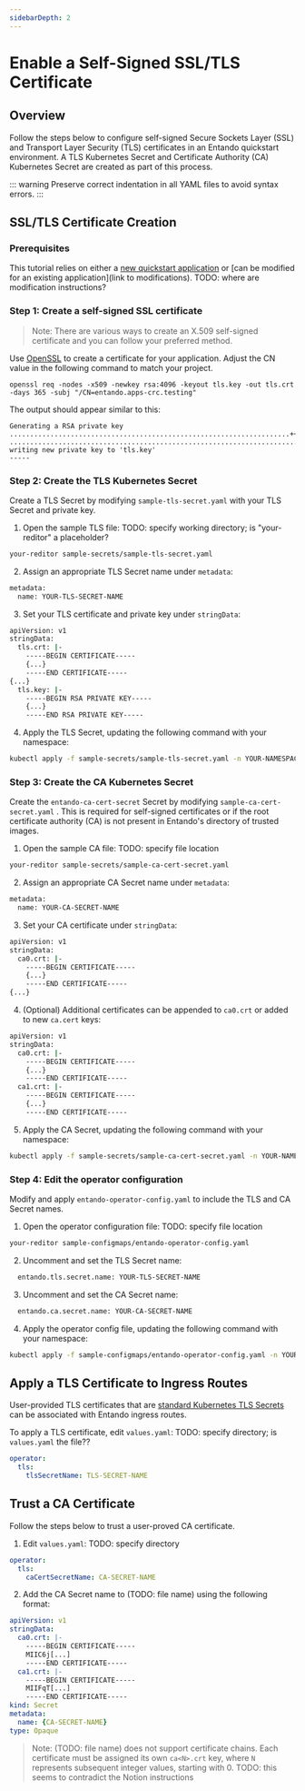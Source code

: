 ```yaml
---
sidebarDepth: 2
---
```


# Enable a Self-Signed SSL/TLS Certificate 

## Overview

Follow the steps below to configure self-signed Secure Sockets Layer (SSL) and Transport Layer Security (TLS) certificates in an Entando quickstart environment. A TLS Kubernetes Secret and Certificate Authority (CA) Kubernetes Secret are created as part of this process.

::: warning
Preserve correct indentation in all YAML files to avoid syntax errors.
:::

## SSL/TLS Certificate Creation

### Prerequisites

This tutorial relies on either a [new quickstart application](../../docs/getting-started/README.md) or [can be modified for an existing application](link to modifications). TODO: where are modification instructions?

### Step 1: Create a self-signed SSL certificate

> Note: There are various ways to create an X.509 self-signed certificate and you can follow your preferred method.

Use [OpenSSL](https://www.openssl.org/) to create a certificate for your application. Adjust the CN value in the following command to match your project.
```
openssl req -nodes -x509 -newkey rsa:4096 -keyout tls.key -out tls.crt -days 365 -subj "/CN=entando.apps-crc.testing"
```
The output should appear similar to this:
```
Generating a RSA private key
.....................................................................++++
........................................................................................................................................................................................++++
writing new private key to 'tls.key'
-----
```
### Step 2: Create the TLS Kubernetes Secret

Create a TLS Secret by modifying `sample-tls-secret.yaml` with your TLS Secret and private key.

1. Open the sample TLS file: TODO: specify working directory; is "your-reditor" a placeholder?
``` bash
your-reditor sample-secrets/sample-tls-secret.yaml
```

2. Assign an appropriate TLS Secret name under `metadata`:
``` bash
metadata:
  name: YOUR-TLS-SECRET-NAME
```

3. Set your TLS certificate and private key under `stringData`:
``` bash
apiVersion: v1
stringData:
  tls.crt: |-
    -----BEGIN CERTIFICATE-----
    {...}
    -----END CERTIFICATE-----
{...}
  tls.key: |-
    -----BEGIN RSA PRIVATE KEY-----
    {...}
    -----END RSA PRIVATE KEY-----
```

4. Apply the TLS Secret, updating the following command with your namespace:
``` bash
kubectl apply -f sample-secrets/sample-tls-secret.yaml -n YOUR-NAMESPACE
```

### Step 3: Create the CA Kubernetes Secret

Create the `entando-ca-cert-secret` Secret by modifying `sample-ca-cert-secret.yaml` . This is required for self-signed certificates or if the root certificate authority (CA) is not present in Entando's directory of trusted images.

1. Open the sample CA file: TODO: specify file location
``` bash
your-reditor sample-secrets/sample-ca-cert-secret.yaml
```

2. Assign an appropriate CA Secret name under `metadata`:
``` bash
metadata:
  name: YOUR-CA-SECRET-NAME
```

3. Set your CA certificate under `stringData`:
``` bash
apiVersion: v1
stringData:
  ca0.crt: |-
    -----BEGIN CERTIFICATE-----
    {...}
    -----END CERTIFICATE-----
{...}
```

4. (Optional) Additional certificates can be appended to `ca0.crt` or added to new `ca.cert` keys:
``` bash
apiVersion: v1
stringData:
  ca0.crt: |-
    -----BEGIN CERTIFICATE-----
    {...}
    -----END CERTIFICATE-----
  ca1.crt: |-
    -----BEGIN CERTIFICATE-----
    {...}
    -----END CERTIFICATE-----
```

5. Apply the CA Secret, updating the following command with your namespace:
``` bash
kubectl apply -f sample-secrets/sample-ca-cert-secret.yaml -n YOUR-NAMESPACE
```

### Step 4: Edit the operator configuration

Modify and apply `entando-operator-config.yaml` to include the TLS and CA Secret names.

1. Open the operator configuration file: TODO: specify file location
``` bash
your-reditor sample-configmaps/entando-operator-config.yaml
```

2. Uncomment and set the TLS Secret name:
``` bash
  entando.tls.secret.name: YOUR-TLS-SECRET-NAME
```

3. Uncomment and set the CA Secret name: 
``` bash
  entando.ca.secret.name: YOUR-CA-SECRET-NAME
```

4. Apply the operator config file, updating the following command with your namespace:
``` bash
kubectl apply -f sample-configmaps/entando-operator-config.yaml -n YOUR-NAMESPACE
```

## Apply a TLS Certificate to Ingress Routes

User-provided TLS certificates that are [standard Kubernetes TLS Secrets](https://kubernetes.io/docs/concepts/services-networking/ingress/#tls) can be associated with Entando ingress routes.

To apply a TLS certificate, edit `values.yaml`: TODO: specify directory; is `values.yaml` the file??
``` yaml
operator:
  tls:
    tlsSecretName: TLS-SECRET-NAME
```

## Trust a CA Certificate

Follow the steps below to trust a user-proved CA certificate.

1. Edit `values.yaml`: TODO: specify directory
``` yaml
operator:
  tls:
    caCertSecretName: CA-SECRET-NAME
```

2. Add the CA Secret name to (TODO: file name) using the following format:
``` yaml
apiVersion: v1
stringData:
  ca0.crt: |-
    -----BEGIN CERTIFICATE-----
    MIIC6j[...]
    -----END CERTIFICATE-----
  ca1.crt: |-
    -----BEGIN CERTIFICATE-----
    MIIFqT[...]
    -----END CERTIFICATE-----
kind: Secret
metadata:
  name: {CA-SECRET-NAME}
type: Opaque
```

> Note: (TODO: file name) does not support certificate chains. Each certificate must be assigned its own `ca<N>.crt` key, where `N` represents subsequent integer values, starting with 0. TODO: this seems to contradict the Notion instructions
##

